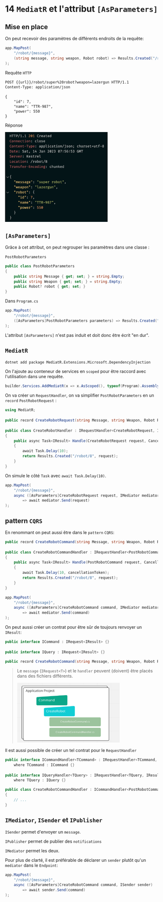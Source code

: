 # 14 `MediatR` et l'attribut `[AsParameters]`



## Mise en place

On peut recevoir des paramètres de différents endroits de la requête:

```cs
app.MapPost(
    "/robot/{message}", 
    (string message, string weapon, Robot robot) => Results.Created("/robot/8", new { message, weapon, robot })
);
```

Requête `HTTP`

```http
POST {{url}}/robot/super%20robot?weapon=lazergun HTTP/1.1
Content-Type: application/json

{
    "id": 7,
    "name": "TTR-987",
    "power": 550
}
```

Réponse

<img src="assets/response-for-multiple-parameters-in-request.png" alt="response-for-multiple-parameters-in-request" style="zoom: 33%;" />



## `[AsParameters]`

Grâce à cet attribut, on peut regrouper les paramètres dans une classe :

`PostRobotParameters`

```cs
public class PostRobotParameters
{
    public string Message { get; set; } = string.Empty;
    public string Weapon { get; set; } = string.Empty;
    public Robot? robot { get; set; }
}
```

Dans `Program.cs`

```cs
app.MapPost(
    "/robot/{message}", 
    ([AsParameters]PostRobotParameters parameters) => Results.Created("/robot/8", parameters)
);
```

L'attribut `[AsParameters]` n'est pas induit et doit donc être écrit "en dur".



## `MediatR`

```bash
dotnet add package MediatR.Extensions.Microsoft.DependencyInjection
```

On l'ajoute au conteneur de services en `scoped` pour être raccord avec l'utilisation dans une requête.

```cs
builder.Services.AddMediatR(x => x.AsScoped(), typeof(Program).Assembly);
```

On va créer un `RequestHandler`, on va simplifier `PostRobotParameters` en un `record` `PostRobotRequest` :

```cs
using MediatR;

public record CreateRobotRequest(string Message, string Weapon, Robot Robot) : IRequest<IResult>;

public class CreateRobotHandler : IRequestHandler<CreateRobotRequest, IResult>
{
    public async Task<IResult> Handle(CreateRobotRequest request, CancellationToken cancellationToken)
    {
        await Task.Delay(10);
        return Results.Created("/robot/8", request);
    }
}
```

On simule le côté `Task` avec `await Task.Delay(10)`.

```cs
app.MapPost(
    "/robot/{message}", 
    async ([AsParameters]CreateRobotRequest request, IMediator mediator) 
    	=> await mediator.Send(request)
);
```



## pattern `CQRS`

En renommant on peut aussi être dans le `pattern` `CQRS`:

```cs
public record CreateRobotCommand(string Message, string Weapon, Robot Robot) : IRequest<IResult>;

public class CreateRobotCommandHandler : IRequestHandler<PostRobotCommand, IResult>
{
    public async Task<IResult> Handle(PostRobotCommand request, CancellationToken cancellationToken)
    {
        await Task.Delay(10, cancellationToken);
        return Results.Created("/robot/8", request);
    }
}
```

```cs
app.MapPost(
    "/robot/{message}", 
    async ([AsParameters]CreateRobotCommand command, IMediator mediator) 
    	=> await mediator.Send(command)
);
```

On peut aussi créer un contrat pour être sûr de toujours renvoyer un `IResult`:

```cs
public interface ICommand : IRequest<IResult> {}

public interface IQuery : IRequest<IResult> {}
```

```cs
public record CreateRobotCommand(string Message, string Weapon, Robot Robot) : ICommand;
```

> Le `message` (`IRequest<T>`) et le `handler` peuvent (doivent) être placés dans des fichiers différents.
>
> <img src="assets/cqrs-possible-organisation-command.png" alt="cqrs-possible-organisation-command" style="zoom: 33%;" />

Il est aussi possible de créer un tel contrat pour le `RequestHandler`

```cs
public interface ICommandHandler<TCommand> : IRequestHandler<TCommand, IResult>
    where TCommand : ICommand {}

public interface IQueryHandler<TQuery> : IRequestHandler<TQuery, IResult>
    where TQuery : IQuery {}
```

```cs
public class CreateRobotCommandHandler : ICommandHandler<PostRobotCommand>
{
    // ...
}
```



## `IMediator`, `ISender` et `IPublisher`

`ISender` permet d'envoyer un `message`.

`IPublisher` permet de publier des `notifications`

`IMediator` permet les deux.

Pour plus de clarté, il est préférable de déclarer un `sender` plutôt qu'un `mediator` dans le `Endpoint`:

```cs
app.MapPost(
    "/robot/{message}", 
    async ([AsParameters]CreateRobotCommand command, ISender sender) 
    	=> await sender.Send(command)
);
```

 
